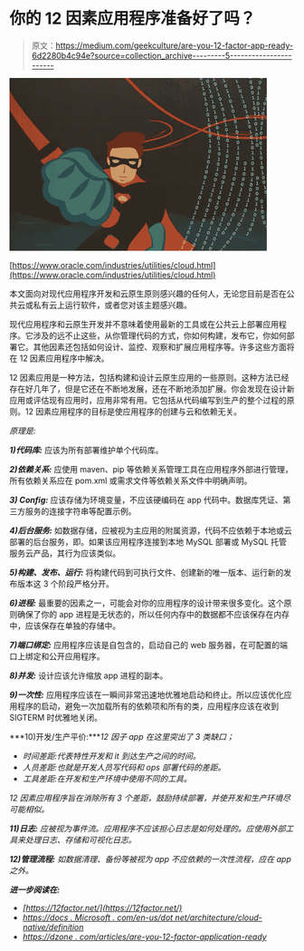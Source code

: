 # 你的 12 因素应用程序准备好了吗？

> 原文：<https://medium.com/geekculture/are-you-12-factor-app-ready-6d2280b4c94e?source=collection_archive---------5----------------------->

![](img/ea022f26be9a74a0a747a90a6e3f2d21.png)

[https://www.oracle.com/industries/utilities/cloud.html](https://www.oracle.com/industries/utilities/cloud.html)

本文面向对现代应用程序开发和云原生原则感兴趣的任何人，无论您目前是否在公共云或私有云上运行软件，或者您对该主题感兴趣。

现代应用程序和云原生开发并不意味着使用最新的工具或在公共云上部署应用程序。它涉及的远不止这些，从你管理代码的方式，你如何构建，发布它，你如何部署它。其他因素还包括如何设计、监控、观察和扩展应用程序等。许多这些方面将在 12 因素应用程序中解决。

12 因素应用是一种方法，包括构建和设计云原生应用的一些原则。这种方法已经存在好几年了，但是它还在不断地发展，还在不断地添加扩展。你会发现在设计新应用或评估现有应用时，应用非常有用。它包括从代码编写到生产的整个过程的原则。12 因素应用程序的目标是使应用程序的创建与云和依赖无关。

*原理是:*

***1)代码库:*** 应该为所有部署维护单个代码库。

***2)依赖关系:*** 应使用 maven、pip 等依赖关系管理工具在应用程序外部进行管理，所有依赖关系应在 pom.xml 或需求文件等依赖关系文件中明确声明。

***3) Config:*** 应该存储为环境变量，不应该硬编码在 app 代码中。数据库凭证、第三方服务的连接字符串等配置示例。

***4)后台服务:*** 如数据存储，应被视为主应用的附属资源，代码不应依赖于本地或云部署的后台服务，即。如果该应用程序连接到本地 MySQL 部署或 MySQL 托管服务云产品，其行为应该类似。

***5)构建、发布、运行:*** 将构建代码到可执行文件、创建新的唯一版本、运行新的发布版本这 3 个阶段严格分开。

***6)进程:*** 最重要的因素之一，可能会对你的应用程序的设计带来很多变化。这个原则确保了你的 app 进程是无状态的，所以任何内存中的数据都不应该保存在内存中，应该保存在单独的存储中。

***7)端口绑定:*** 应用程序应该是自包含的，启动自己的 web 服务器，在可配置的端口上绑定和公开应用程序。

***8)并发:*** 设计应该允许缩放 app 进程的副本。

***9)一次性:*** 应用程序应该在一瞬间非常迅速地优雅地启动和终止。所以应该优化应用程序的启动，避免一次加载所有的依赖项和所有的类，应用程序应该在收到 SIGTERM 时优雅地关闭。

***10)开发/生产平价:****12 因子 app 在这里突出了 3 类缺口；*

*   *时间差距:代表特性开发和 it 到达生产之间的时间。*
*   *人员差距:也就是开发人员写代码和 ops 部署代码的差距。*
*   *工具差距:在开发和生产环境中使用不同的工具。*

*12 因素应用程序旨在消除所有 3 个差距，鼓励持续部署，并使开发和生产环境尽可能相似。*

****11)日志:*** 应被视为事件流。应用程序不应该担心日志是如何处理的。应使用外部工具来处理日志、存储和可视化日志。*

****12)管理流程:*** 如数据清理、备份等被视为 app 不应依赖的一次性流程，应在 app 之外。*

***进一步阅读在:***

*   *[https://12factor.net/](https://12factor.net/)*
*   *[https://docs . Microsoft . com/en-us/dot net/architecture/cloud-native/definition](https://docs.microsoft.com/en-us/dotnet/architecture/cloud-native/definition)*
*   *[https://dzone . com/articles/are-you-12-factor-application-ready](https://dzone.com/articles/are-you-12-factor-application-ready)*